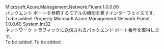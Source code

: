 <Type Name="IHasBackendPort" FullName="Microsoft.Azure.Management.Network.Fluent.IHasBackendPort">
  <TypeSignature Language="C#" Value="public interface IHasBackendPort" />
  <TypeSignature Language="ILAsm" Value=".class public interface auto ansi abstract IHasBackendPort" />
  <TypeSignature Language="DocId" Value="T:Microsoft.Azure.Management.Network.Fluent.IHasBackendPort" />
  <TypeSignature Language="VB.NET" Value="Public Interface IHasBackendPort" />
  <TypeSignature Language="F#" Value="type IHasBackendPort = interface" />
  <AssemblyInfo>
    <AssemblyName>Microsoft.Azure.Management.Network.Fluent</AssemblyName>
    <AssemblyVersion>1.0.0.60</AssemblyVersion>
  </AssemblyInfo>
  <Interfaces />
  <Docs>
    <summary>
            バックエンド ポートを参照するモデルの機能を表すインターフェイスです。
            </summary>
    <remarks>To be added.</remarks>
  </Docs>
  <Members>
    <Member MemberName="BackendPort">
      <MemberSignature Language="C#" Value="public int BackendPort { get; }" />
      <MemberSignature Language="ILAsm" Value=".property instance int32 BackendPort" />
      <MemberSignature Language="DocId" Value="P:Microsoft.Azure.Management.Network.Fluent.IHasBackendPort.BackendPort" />
      <MemberSignature Language="VB.NET" Value="Public ReadOnly Property BackendPort As Integer" />
      <MemberSignature Language="F#" Value="member this.BackendPort : int" Usage="Microsoft.Azure.Management.Network.Fluent.IHasBackendPort.BackendPort" />
      <MemberType>Property</MemberType>
      <AssemblyInfo>
        <AssemblyName>Microsoft.Azure.Management.Network.Fluent</AssemblyName>
        <AssemblyVersion>1.0.0.60</AssemblyVersion>
      </AssemblyInfo>
      <ReturnValue>
        <ReturnType>System.Int32</ReturnType>
      </ReturnValue>
      <Docs>
        <summary>
            ネットワーク トラフィックに送信されるバックエンド ポート番号を取得します。
            </summary>
        <value>To be added.</value>
        <remarks>To be added.</remarks>
      </Docs>
    </Member>
  </Members>
</Type>